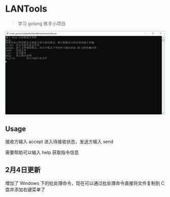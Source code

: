 # LANTools
> 学习 golang 练手小项目

![](doc/image.png)

## Usage
接收方输入 accept 进入待接收状态，发送方输入 send

需要帮助可以输入 help 获取指令信息

## 2月4日更新
增加了 Windows 下的批处理命令，现在可以通过批处理命令直接将文件复制到 C 盘并添加右键菜单了